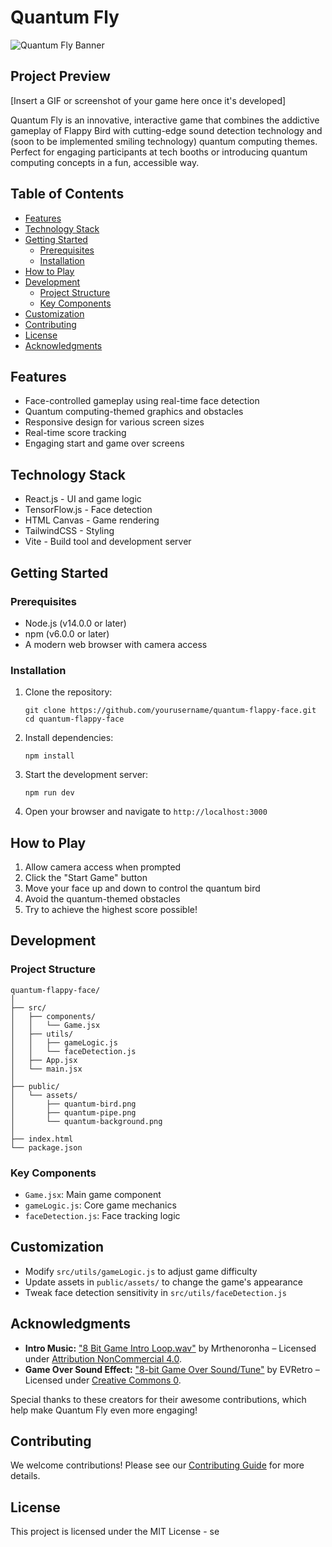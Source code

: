 # Quantum Fly

![Quantum Fly Banner](./assets/quantum-flappy-face-banner.png)

## Project Preview

[Insert a GIF or screenshot of your game here once it's developed]

Quantum Fly is an innovative, interactive game that combines the addictive gameplay of Flappy Bird with cutting-edge sound detection technology and (soon to be implemented smiling technology) quantum computing themes. Perfect for engaging participants at tech booths or introducing quantum computing concepts in a fun, accessible way.

## Table of Contents

- [Features](#features)
- [Technology Stack](#technology-stack)
- [Getting Started](#getting-started)
  - [Prerequisites](#prerequisites)
  - [Installation](#installation)
- [How to Play](#how-to-play)
- [Development](#development)
  - [Project Structure](#project-structure)
  - [Key Components](#key-components)
- [Customization](#customization)
- [Contributing](#contributing)
- [License](#license)
- [Acknowledgments](#acknowledgments)

## Features

- Face-controlled gameplay using real-time face detection
- Quantum computing-themed graphics and obstacles
- Responsive design for various screen sizes
- Real-time score tracking
- Engaging start and game over screens

## Technology Stack

- React.js - UI and game logic
- TensorFlow.js - Face detection
- HTML Canvas - Game rendering
- TailwindCSS - Styling
- Vite - Build tool and development server

## Getting Started

### Prerequisites

- Node.js (v14.0.0 or later)
- npm (v6.0.0 or later)
- A modern web browser with camera access

### Installation

1. Clone the repository:
   ```
   git clone https://github.com/yourusername/quantum-flappy-face.git
   cd quantum-flappy-face
   ```

2. Install dependencies:
   ```
   npm install
   ```

3. Start the development server:
   ```
   npm run dev
   ```

4. Open your browser and navigate to `http://localhost:3000`

## How to Play

1. Allow camera access when prompted
2. Click the "Start Game" button
3. Move your face up and down to control the quantum bird
4. Avoid the quantum-themed obstacles
5. Try to achieve the highest score possible!

## Development

### Project Structure

```
quantum-flappy-face/
│
├── src/
│   ├── components/
│   │   └── Game.jsx
│   ├── utils/
│   │   ├── gameLogic.js
│   │   └── faceDetection.js
│   ├── App.jsx
│   └── main.jsx
│
├── public/
│   └── assets/
│       ├── quantum-bird.png
│       ├── quantum-pipe.png
│       └── quantum-background.png
│
├── index.html
└── package.json
```

### Key Components

- `Game.jsx`: Main game component
- `gameLogic.js`: Core game mechanics
- `faceDetection.js`: Face tracking logic

## Customization

- Modify `src/utils/gameLogic.js` to adjust game difficulty
- Update assets in `public/assets/` to change the game's appearance
- Tweak face detection sensitivity in `src/utils/faceDetection.js`

## Acknowledgments

- **Intro Music:** ["8 Bit Game Intro Loop.wav"](https://freesound.org/s/520937/) by Mrthenoronha – Licensed under [Attribution NonCommercial 4.0](https://creativecommons.org/licenses/by-nc/4.0/).
- **Game Over Sound Effect:** ["8-bit Game Over Sound/Tune"](https://freesound.org/s/533034/) by EVRetro – Licensed under [Creative Commons 0](https://creativecommons.org/publicdomain/zero/1.0/).

Special thanks to these creators for their awesome contributions, which help make Quantum Fly even more engaging!

## Contributing

We welcome contributions! Please see our [Contributing Guide](CONTRIBUTING.md) for more details.

## License

This project is licensed under the MIT License - se